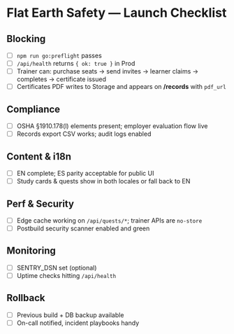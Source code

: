 # Flat Earth Safety — Launch Checklist

## Blocking
- [ ] `npm run go:preflight` passes
- [ ] `/api/health` returns `{ ok: true }` in Prod
- [ ] Trainer can: purchase seats → send invites → learner claims → completes → certificate issued
- [ ] Certificates PDF writes to Storage and appears on **/records** with `pdf_url`

## Compliance
- [ ] OSHA §1910.178(l) elements present; employer evaluation flow live
- [ ] Records export CSV works; audit logs enabled

## Content & i18n
- [ ] EN complete; ES parity acceptable for public UI
- [ ] Study cards & quests show in both locales or fall back to EN

## Perf & Security
- [ ] Edge cache working on `/api/quests/*`; trainer APIs are `no-store`
- [ ] Postbuild security scanner enabled and green

## Monitoring
- [ ] SENTRY_DSN set (optional)
- [ ] Uptime checks hitting `/api/health`

## Rollback
- [ ] Previous build + DB backup available
- [ ] On-call notified, incident playbooks handy
